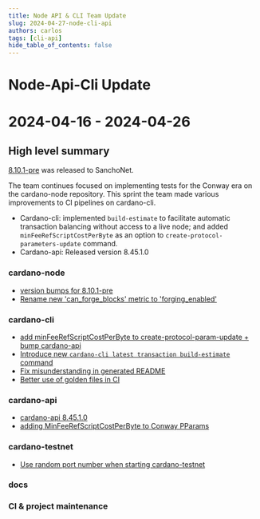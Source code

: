 ```yaml
---
title: Node API & CLI Team Update
slug: 2024-04-27-node-cli-api
authors: carlos
tags: [cli-api]
hide_table_of_contents: false
---
```


# Node-Api-Cli Update
# 2024-04-16 - 2024-04-26

## High level summary

[8.10.1-pre](https://github.com/IntersectMBO/cardano-node/releases/tag/8.10.1-pre) was released to SanchoNet. 

The team continues focused on implementing tests for the Conway era on the cardano-node repository. This sprint the team made various improvements to 
CI pipelines on cardano-cli. 

- Cardano-cli: implemented `build-estimate` to facilitate automatic transaction balancing without access to a live node; and added  `minFeeRefScriptCostPerByte` as an option to `create-protocol-parameters-update` command. 
- Cardano-api: Released version 8.45.1.0 

### cardano-node 

- [version bumps for 8.10.1-pre](https://github.com/IntersectMBO/cardano-node/pull/5794)
- [Rename new 'can_forge_blocks' metric to 'forging_enabled'](https://github.com/IntersectMBO/cardano-node/pull/5802)

### cardano-cli

- [add minFeeRefScriptCostPerByte to create-protocol-param-update + bump cardano-api](https://github.com/IntersectMBO/cardano-cli/pull/736)
- [Introduce new `cardano-cli latest transaction build-estimate` command](https://github.com/IntersectMBO/cardano-cli/pull/728)
- [Fix misunderstanding in generated README](https://github.com/IntersectMBO/cardano-cli/pull/726)
- [Better use of golden files in CI](https://github.com/IntersectMBO/cardano-cli/pull/724)

### cardano-api

- [cardano-api 8.45.1.0](https://github.com/IntersectMBO/cardano-api/pull/526)
- [adding MinFeeRefScriptCostPerByte to Conway PParams](https://github.com/IntersectMBO/cardano-api/pull/524)

### cardano-testnet

- [Use random port number when starting cardano-testnet](https://github.com/IntersectMBO/cardano-node/pull/5791)

### docs

### CI & project maintenance
